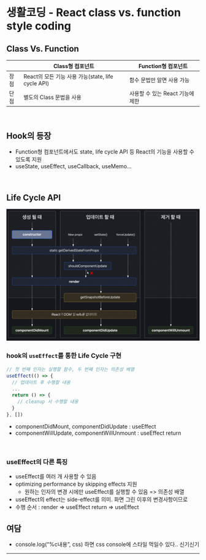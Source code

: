 # 생활코딩 - React class vs. function style coding

## Class Vs. Function

| | Class형 컴포넌트 | Function형 컴포넌트 |
|------|---|---|
| 장점 | React의 모든 기능 사용 가능(state, life cycle API) | 함수 문법만 알면 사용 가능 |
| 단점 | 별도의 Class 문법을 사용 | 사용할 수 있는 React 기능에 제한 |

<br>

## Hook의 등장
- Function형 컴포넌트에서도 state, life cycle API 등 React의 기능을 사용할 수 있도록 지원
- useState, useEffect, useCallback, useMemo...

<br>

## Life Cycle API
<img src="assets/스크린샷 2023-07-03 오후 1.27.00.png">

### hook의 `useEffect`를 통한 Life Cycle 구현

```javascript
// 첫 번째 인자는 실행할 함수, 두 번째 인자는 의존성 베열
useEffect(() => {
  // 업데이트 후 수행할 내용
  ...
  return () => {
    // cleanup 시 수행할 내용
  }
}, [])
```

- componentDidMount, componentDidUpdate : useEffect
- componentWillUpdate, componentWillUnmount : useEffect return

<br>

### useEffect의 다른 특징
- useEffect를 여러 개 사용할 수 있음
- optimizing performance by skipping effects 지원 
  - 원하는 인자의 변경 시에만 useEffect를 실행할 수 있음 => 의존성 배열
- useEffect의 effect는 side-effect를 의미. 화면 그린 이후의 변경사항이므로
- 수행 순서 : render => useEffect return => useEffect

## 여담
- console.log(“%c내용”, css) 하면 css console에 스타일 먹일수 있다.. 신기신기


------

